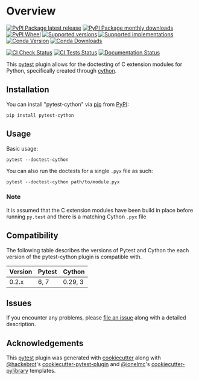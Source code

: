 # Overview

[![PyPI Package latest release](https://img.shields.io/pypi/v/pytest-cython.svg?style=flat)](https://pypi.org/project/pytest-cython)
[![PyPI Package monthly downloads](https://img.shields.io/pypi/dm/pytest-cython.svg?style=flat)](https://pypi.org/project/pytest-cython)
[![PyPI Wheel](https://img.shields.io/pypi/wheel/pytest-cython.svg?style=flat)](https://pypi.org/project/pytest-cython)
[![Supported versions](https://img.shields.io/pypi/pyversions/pytest-cython.svg?style=flat)](https://pypi.org/project/pytest-cython)
[![Supported implementations](https://img.shields.io/pypi/implementation/pytest-cython.svg?style=flat)](https://pypi.org/project/pytest-cython)
[![Conda Version](https://img.shields.io/conda/vn/conda-forge/pytest-cython.svg)](https://anaconda.org/conda-forge/pytest-cython)
[![Conda Downloads](https://img.shields.io/conda/dn/conda-forge/pytest-cython.svg)](https://anaconda.org/conda-forge/pytest-cython)

[![CI Check Status](https://github.com/lgpage/pytest-cython/actions/workflows/python-check.yml/badge.svg?branch=main)](https://github.com/lgpage/pytest-cython/actions/workflows/python-check.yml?query=branch%3Amain)
[![CI Tests Status](https://github.com/lgpage/pytest-cython/actions/workflows/python-test.yml/badge.svg?branch=main)](https://github.com/lgpage/pytest-cython/actions/workflows/python-test.yml?query=branch%3Amain)
[![Documentation Status](https://readthedocs.org/projects/pytest-cython/badge/?style=flat)](https://readthedocs.org/projects/pytest-cython)

This [pytest](https://github.com/pytest-dev/pytest) plugin allows for the doctesting of C extension modules for
Python, specifically created through [cython](https://cython.org/).

## Installation

You can install "pytest-cython" via [pip](https://pypi.org/project/pip/) from [PyPI](https://pypi.org):

``` shell
pip install pytest-cython
```

## Usage

Basic usage:

``` shell
pytest --doctest-cython
```

You can also run the doctests for a single `.pyx` file as such:

``` shell
pytest --doctest-cython path/to/module.pyx
```

### Note

It is assumed that the C extension modules have been build in place before running `py.test` and there is a
matching Cython `.pyx` file

## Compatibility

The following table describes the versions of Pytest and Cython the each version of the pytest-cython plugin is
compatible with.

| Version | Pytest | Cython  |
| ------- | ------ | ------- |
| 0.2.x   | 6, 7   | 0.29, 3 |

## Issues

If you encounter any problems, please [file an issue](https://github.com/lgpage/pytest-cython/issues) along with a
detailed description.

## Acknowledgements

This [pytest](https://github.com/pytest-dev/pytest) plugin was generated with
[cookiecutter](https://github.com/cookiecutter/cookiecutter) along with [\@hackebrot](https://github.com/hackebrot)'s
[cookiecutter-pytest-plugin](https://github.com/pytest-dev/cookiecutter-pytest-plugin) and
[\@ionelmc](https://github.com/ionelmc)'s [cookiecutter-pylibrary](https://github.com/ionelmc/cookiecutter-pylibrary)
templates.
